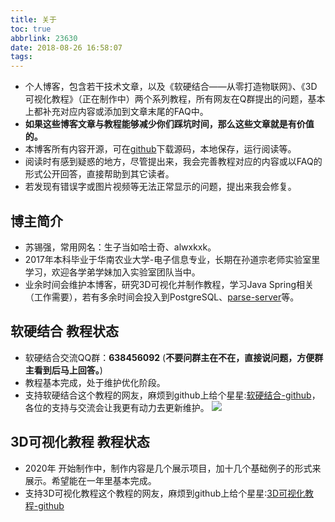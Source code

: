 ```yaml
---
title: 关于
toc: true
abbrlink: 23630
date: 2018-08-26 16:58:07
tags:
---
```

- 个人博客，包含若干技术文章，以及《软硬结合——从零打造物联网》、《3D可视化教程》（正在制作中）两个系列教程，所有网友在Q群提出的问题，基本上都补充对应内容或添加到文章末尾的FAQ中。
- __如果这些博客文章与教程能够减少你们踩坑时间，那么这些文章就是有价值的。__
- 本博客所有内容开源，可在[github](https://github.com/alwxkxk/blog)下载源码，本地保存，运行阅读等。
- 阅读时有感到疑惑的地方，尽管提出来，我会完善教程对应的内容或以FAQ的形式公开回答，直接帮助到其它读者。
- 若发现有错误字或图片视频等无法正常显示的问题，提出来我会修复。

## 博主简介
- 苏锡强，常用网名：生子当如哈士奇、alwxkxk。
- 2017年本科毕业于华南农业大学-电子信息专业，长期在孙道宗老师实验室里学习，欢迎各学弟学妹加入实验室团队当中。
- 业余时间会维护本博客，研究3D可视化并制作教程，学习Java Spring相关（工作需要），若有多余时间会投入到PostgreSQL、[parse-server](https://github.com/parse-community/parse-server)等。

## 软硬结合 教程状态
- 软硬结合交流QQ群：__638456092__ (**不要问群主在不在，直接说问题，方便群主看到后马上回答。**)
- 教程基本完成，处于维护优化阶段。
- 支持软硬结合这个教程的网友，麻烦到github上给个星星:[软硬结合-github](https://github.com/alwxkxk/soft-and-hard)，各位的支持与交流会让我更有动力去更新维护。
![](/blog_images/005BIQVbgy1fxqdje86nij30yr0k1abn.jpg)


## 3D可视化教程 教程状态
- 2020年 开始制作中，制作内容是几个展示项目，加十几个基础例子的形式来展示。希望能在一年里基本完成。
- 支持3D可视化教程这个教程的网友，麻烦到github上给个星星:[3D可视化教程-github](https://github.com/alwxkxk/threejs-example)






